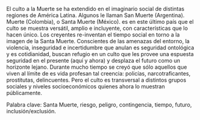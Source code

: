 El culto a la Muerte se ha extendido en el imaginario social de distintas regiones de América Latina.
Algunos le llaman San Muerte (Argentina). Muerte (Colombia), o Santa Muerte (México). es en este último país que el culto se muestra versátil, amplio e incluyente, con características que lo hacen único. Los creyentes re-inventan el tiempo social en torno a la imagen de la Santa Muerte.
Conscientes de las amenazas del entorno, la violencia, inseguridad e incertidumbre que anulan es seguridad ontológica y es cotidianidad, buscan refugio en un culto que les provee una espuesta seguridad en el presente (aquí y ahora) y desplaza el futuro como un horizonte lejano.
Durante mucho tiempo se creyó que sólo aquellos que viven al límite de es vida profesan tal creencia: policías, narcotraficantes, prostitutas, delincuentes.
Pero el culto es transversal a distintos grupos sociales y niveles socioeconómicos quienes ahora lo muestran públicamente.

Palabra clave: Santa Muerte, riesgo, peligro, contingencia, tiempo, futuro, inclusión/exclusión.